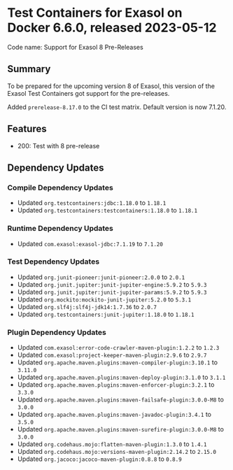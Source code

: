 # Test Containers for Exasol on Docker 6.6.0, released 2023-05-12

Code name: Support for Exasol 8 Pre-Releases

## Summary

To be prepared for the upcoming version 8 of Exasol, this version of the Exasol Test Containers got support for the pre-releases.

Added `prerelease-8.17.0` to the CI test matrix. Default version is now 7.1.20.

## Features

* 200: Test with 8 pre-release

## Dependency Updates

### Compile Dependency Updates

* Updated `org.testcontainers:jdbc:1.18.0` to `1.18.1`
* Updated `org.testcontainers:testcontainers:1.18.0` to `1.18.1`

### Runtime Dependency Updates

* Updated `com.exasol:exasol-jdbc:7.1.19` to `7.1.20`

### Test Dependency Updates

* Updated `org.junit-pioneer:junit-pioneer:2.0.0` to `2.0.1`
* Updated `org.junit.jupiter:junit-jupiter-engine:5.9.2` to `5.9.3`
* Updated `org.junit.jupiter:junit-jupiter-params:5.9.2` to `5.9.3`
* Updated `org.mockito:mockito-junit-jupiter:5.2.0` to `5.3.1`
* Updated `org.slf4j:slf4j-jdk14:1.7.36` to `2.0.7`
* Updated `org.testcontainers:junit-jupiter:1.18.0` to `1.18.1`

### Plugin Dependency Updates

* Updated `com.exasol:error-code-crawler-maven-plugin:1.2.2` to `1.2.3`
* Updated `com.exasol:project-keeper-maven-plugin:2.9.6` to `2.9.7`
* Updated `org.apache.maven.plugins:maven-compiler-plugin:3.10.1` to `3.11.0`
* Updated `org.apache.maven.plugins:maven-deploy-plugin:3.1.0` to `3.1.1`
* Updated `org.apache.maven.plugins:maven-enforcer-plugin:3.2.1` to `3.3.0`
* Updated `org.apache.maven.plugins:maven-failsafe-plugin:3.0.0-M8` to `3.0.0`
* Updated `org.apache.maven.plugins:maven-javadoc-plugin:3.4.1` to `3.5.0`
* Updated `org.apache.maven.plugins:maven-surefire-plugin:3.0.0-M8` to `3.0.0`
* Updated `org.codehaus.mojo:flatten-maven-plugin:1.3.0` to `1.4.1`
* Updated `org.codehaus.mojo:versions-maven-plugin:2.14.2` to `2.15.0`
* Updated `org.jacoco:jacoco-maven-plugin:0.8.8` to `0.8.9`

